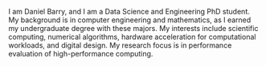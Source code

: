 I am Daniel Barry, and I am a Data Science and Engineering PhD student. My background is in computer engineering and mathematics,
as I earned my undergraduate degree with these majors. My interests include scientific computing, numerical algorithms, hardware
acceleration for computational workloads, and digital design. My research focus is in performance evaluation of high-performance
computing.

